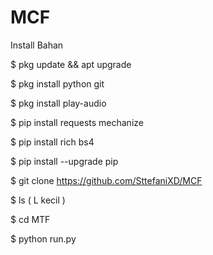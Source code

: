 # MCF
Install Bahan

$ pkg update && apt upgrade

$ pkg install python git

$ pkg install play-audio

$ pip install requests mechanize

$ pip install rich bs4

$ pip install --upgrade pip

$ git clone https://github.com/SttefaniXD/MCF

$ ls ( L kecil )

$ cd MTF

$ python run.py
